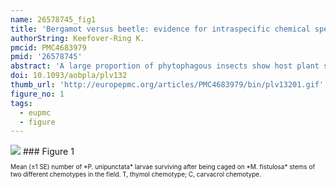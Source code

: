 ```yaml
---
name: 26578745_fig1
title: 'Bergamot versus beetle: evidence for intraspecific chemical specialization.'
authorString: Keefover-Ring K.
pmcid: PMC4683979
pmid: '26578745'
abstract: 'A large proportion of phytophagous insects show host plant specificity (monophagy or oligophagy), often determined by host secondary chemistry. Yet, even specialists can be negatively affected by host chemistry at high levels or with novel compounds, which may manifest itself if their host species is chemically variable. This study tested for reciprocal effects of a specialist tortoise beetle (Physonota unipunctata) feeding on a host plant (Monarda fistulosa) with two monoterpene chemotypes [thymol (T) and carvacrol (C)] using a controlled field experiment where larvae fed on caged plants of both chemotypes, haphazardly collected natural plants with and without beetle damage, and growth chamber experiments where larvae that hatched and briefly fed on one chemotype were reared on either chemotype. In the field experiment, plant chemotype did not affect larval weight or length, but did influence larval survival with almost 8.3 % more surviving on T plants. Herbivores reduced seed head area (86.5 % decrease), stem mass (41.2 %) and stem height (21.1 %) of caged plants, but this was independent of host chemotype. Natural plants experienced similar reductions in these variables (74.0, 41.4 and 8.7 %) and T chemotypes were more frequently damaged. In the growth chamber, larval relative growth rate (RGR) differed for both feeding history and year. Larvae from T natal plants reared on T hosts grew at almost twice the rate of those from C and reared on T. Larvae from either T or C natal plants reared on C plants showed intermediate growth rates. Additional analyses revealed natal plant chemotype as the most important factor, with the RGR of larvae from T natal plants almost one-third higher than that of those from C natal plants. These cumulative results demonstrate intraspecific variation in plant resistance that may lead to herbivore specialization on distinct host chemistry, which has implications for the evolutionary trajectory of both the insect and plant species.'
doi: 10.1093/aobpla/plv132
thumb_url: 'http://europepmc.org/articles/PMC4683979/bin/plv13201.gif'
figure_no: 1
tags:
  - eupmc
  - figure
---
```

<img src='http://europepmc.org/articles/PMC4683979/bin/plv13201.jpg' style='max-height: 300px'>
### Figure 1
<p style='font-size: 10px;'>Mean (±1 SE) number of *P. unipunctata* larvae surviving after being caged on *M. fistulosa* stems of two different chemotypes in the field. T, thymol chemotype; C, carvacrol chemotype.</p>